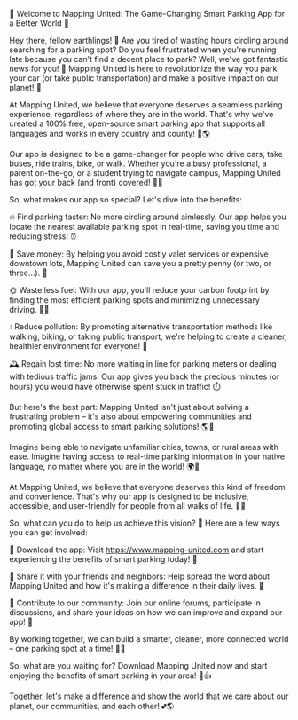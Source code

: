 🌟 Welcome to Mapping United: The Game-Changing Smart Parking App for a Better World 🌟

Hey there, fellow earthlings! 👋 Are you tired of wasting hours circling around searching for a parking spot? Do you feel frustrated when you're running late because you can't find a decent place to park? Well, we've got fantastic news for you! 🎉 Mapping United is here to revolutionize the way you park your car (or take public transportation) and make a positive impact on our planet! 🌿

At Mapping United, we believe that everyone deserves a seamless parking experience, regardless of where they are in the world. That's why we've created a 100% free, open-source smart parking app that supports all languages and works in every country and county! 📱🌎

Our app is designed to be a game-changer for people who drive cars, take buses, ride trains, bike, or walk. Whether you're a busy professional, a parent on-the-go, or a student trying to navigate campus, Mapping United has got your back (and front) covered! 🚗👋

So, what makes our app so special? Let's dive into the benefits:

🔥 Find parking faster: No more circling around aimlessly. Our app helps you locate the nearest available parking spot in real-time, saving you time and reducing stress! ⏰

💸 Save money: By helping you avoid costly valet services or expensive downtown lots, Mapping United can save you a pretty penny (or two, or three...). 💸

🌞 Waste less fuel: With our app, you'll reduce your carbon footprint by finding the most efficient parking spots and minimizing unnecessary driving. 🚗🔋

💧 Reduce pollution: By promoting alternative transportation methods like walking, biking, or taking public transport, we're helping to create a cleaner, healthier environment for everyone! 🌳

🕰️ Regain lost time: No more waiting in line for parking meters or dealing with tedious traffic jams. Our app gives you back the precious minutes (or hours) you would have otherwise spent stuck in traffic! ⏱️

But here's the best part: Mapping United isn't just about solving a frustrating problem – it's also about empowering communities and promoting global access to smart parking solutions! 🌎💪

Imagine being able to navigate unfamiliar cities, towns, or rural areas with ease. Imagine having access to real-time parking information in your native language, no matter where you are in the world! 🌍👀

At Mapping United, we believe that everyone deserves this kind of freedom and convenience. That's why our app is designed to be inclusive, accessible, and user-friendly for people from all walks of life. 👫💖

So, what can you do to help us achieve this vision? 🤔 Here are a few ways you can get involved:

📲 Download the app: Visit https://www.mapping-united.com and start experiencing the benefits of smart parking today! 📱

👥 Share it with your friends and neighbors: Help spread the word about Mapping United and how it's making a difference in their daily lives. 🤩

🌟 Contribute to our community: Join our online forums, participate in discussions, and share your ideas on how we can improve and expand our app! 💬

By working together, we can build a smarter, cleaner, more connected world – one parking spot at a time! 🚀💫

So, what are you waiting for? Download Mapping United now and start enjoying the benefits of smart parking in your area! 🎉👍

Together, let's make a difference and show the world that we care about our planet, our communities, and each other! 💕🌎